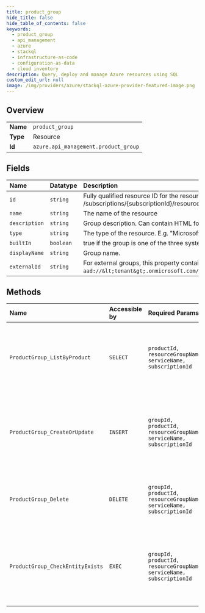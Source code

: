 ```yaml
---
title: product_group
hide_title: false
hide_table_of_contents: false
keywords:
  - product_group
  - api_management
  - azure    
  - stackql
  - infrastructure-as-code
  - configuration-as-data
  - cloud inventory
description: Query, deploy and manage Azure resources using SQL
custom_edit_url: null
image: /img/providers/azure/stackql-azure-provider-featured-image.png
---
```

  
    

## Overview
<table><tbody>
<tr><td><b>Name</b></td><td><code>product_group</code></td></tr>
<tr><td><b>Type</b></td><td>Resource</td></tr>
<tr><td><b>Id</b></td><td><code>azure.api_management.product_group</code></td></tr>
</tbody></table>

## Fields
| Name | Datatype | Description |
|:-----|:---------|:------------|
| `id` | `string` | Fully qualified resource ID for the resource. Ex - /subscriptions/{subscriptionId}/resourceGroups/{resourceGroupName}/providers/{resourceProviderNamespace}/{resourceType}/{resourceName} |
| `name` | `string` | The name of the resource |
| `description` | `string` | Group description. Can contain HTML formatting tags. |
| `type` | `string` | The type of the resource. E.g. "Microsoft.Compute/virtualMachines" or "Microsoft.Storage/storageAccounts" |
| `builtIn` | `boolean` | true if the group is one of the three system groups (Administrators, Developers, or Guests); otherwise false. |
| `displayName` | `string` | Group name. |
| `externalId` | `string` | For external groups, this property contains the id of the group from the external identity provider, e.g. for Azure Active Directory `aad://&lt;tenant&gt;.onmicrosoft.com/groups/&lt;group object id&gt;`; otherwise the value is null. |
## Methods
| Name | Accessible by | Required Params | Description |
|:-----|:--------------|:----------------|:------------|
| `ProductGroup_ListByProduct` | `SELECT` | `productId, resourceGroupName, serviceName, subscriptionId` | Lists the collection of developer groups associated with the specified product. |
| `ProductGroup_CreateOrUpdate` | `INSERT` | `groupId, productId, resourceGroupName, serviceName, subscriptionId` | Adds the association between the specified developer group with the specified product. |
| `ProductGroup_Delete` | `DELETE` | `groupId, productId, resourceGroupName, serviceName, subscriptionId` | Deletes the association between the specified group and product. |
| `ProductGroup_CheckEntityExists` | `EXEC` | `groupId, productId, resourceGroupName, serviceName, subscriptionId` | Checks that Group entity specified by identifier is associated with the Product entity. |
